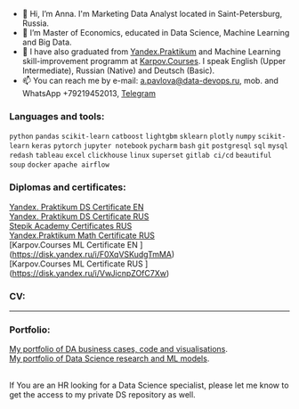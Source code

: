 - 👋 Hi, I’m Anna. I'm Marketing Data Analyst located in Saint-Petersburg, Russia. 
- 👀 I’m Master of Economics, educated in Data Science, Machine Learning and Big Data.
- 🌱 I have also graduated from [Yandex.Praktikum](https://practicum.yandex.ru/profile/data-scientist) and Machine Learning skill-improvement programm at [Karpov.Courses](https://karpov.courses/). I speak English (Upper Intermediate), Russian (Native) and Deutsch (Basic).
- 📫 You can reach me by e-mail: a.pavlova@data-devops.ru, mob. and WhatsApp +79219452013, [Telegram](https://t.me/AnnaPavlovaDS)

### Languages and tools:

`python` `pandas` `scikit-learn` `catboost` `lightgbm` `sklearn` `plotly` `numpy` `scikit-learn` `keras` `pytorch`
`jupyter notebook` `pycharm` `bash` `git` `postgresql` `sql` `mysql` `redash` `tableau` `excel` `clickhouse` `linux`
`superset` `gitlab ci/cd` `beautiful soup` `docker` `apache airflow` 

### Diplomas and certificates:

[Yandex. Praktikum DS Certificate EN](https://docs.yandex.ru/docs/view?url=ya-disk%3A%2F%2F%2Fdisk%2FДИПЛОМЫ%20и%20ДОКУМЕНТЫ%20%2FAnna%20Pavlova_20222DS00197.pdf&name=Anna%20Pavlova_20222DS00197.pdf&uid=208800741)<br>
[Yandex. Praktikum DS Certificate RUS](https://docs.yandex.ru/docs/view?url=ya-disk%3A%2F%2F%2Fdisk%2FДИПЛОМЫ%20и%20ДОКУМЕНТЫ%20%2FПавлова%20Анна%20Андреевна_20222DS00197.pdf&name=Павлова%20Анна%20Андреевна_20222DS00197.pdf&uid=208800741&nosw=1)<br>
[Stepik Academy Certificates RUS](https://stepik.org/users/53844029/certificates)<br>
[Yandex.Praktikum Math Certificate RUS](https://docs.yandex.ru/docs/view?url=ya-disk%3A%2F%2F%2Fdisk%2FДИПЛОМЫ%20и%20ДОКУМЕНТЫ%20%2FAnna%20Pavlova_20232MDA00024.pdf&name=Anna%20Pavlova_20232MDA00024.pdf&uid=208800741&nosw=1)<br>
[Karpov.Courses ML Certificate EN ] (https://disk.yandex.ru/i/F0XqVSKudgTmMA) <br>
[Karpov.Courses ML Certificate RUS ] (https://disk.yandex.ru/i/VwJicnpZOfC7Xw)

### CV:
---- 

### Portfolio:
[My portfolio of DA business cases, code and visualisations](https://github.com/annapavlovads/DA_portfolio). <br>
[My portfolio of Data Science research and ML models](https://github.com/annapavlovads/DS_portfolio).<br><br>

If You are an HR looking for a Data Science specialist, please let me know to get the access to my private DS repository as well. 
